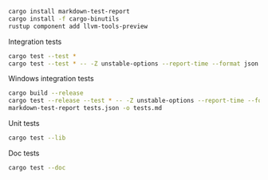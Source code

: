 ```bash
cargo install markdown-test-report
cargo install -f cargo-binutils
rustup component add llvm-tools-preview
```

Integration tests
```bash
cargo test --test *
cargo test --test * -- -Z unstable-options --report-time --format json > tests.json
```

Windows integration tests
```bash
cargo build --release
cargo test --release --test * -- -Z unstable-options --report-time --format json | Out-File -Encoding default tests.json
markdown-test-report tests.json -o tests.md
```

Unit tests
```bash
cargo test --lib
```

Doc tests
```bash
cargo test --doc
```